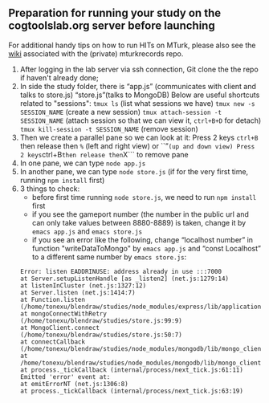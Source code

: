 ## Preparation for running your study on the cogtoolslab.org server before launching

For additional handy tips on how to run HITs on MTurk, please also see the [wiki](https://github.com/cogtoolslab/mturkrecords/wiki) associated with the (private) mturkrecords repo. 

1. After logging in the lab server via ssh connection, Git clone the the repo if haven't already done;
2. In side the study folder, there is “app.js” (communicates with client and talks to store.js) “store.js”(talks to MongoDB)
Below are useful shortcuts related to "sessions":
    ```tmux ls``` (list what sessions we have)
    ```tmux new -s SESSION_NAME``` (create a new session)
    ```tmux attach-session -t SESSION_NAME``` (attach session so that we can view it, ```ctrl+B+D``` for detach)
    ```tmux kill-session -t SESSION_NAME``` (remove session)
3. Then we create a parallel pane so we can look at it:
    Press 2 keys ```ctrl+B``` then release then ```%``` (left and right view) or ``”``` (up and down view)
    Press 2 keys ```ctrl+B``` then release then ```X``` to remove pane
4. In one pane, we can type ```node app.js```
5. In another pane, we can type ```node store.js``` (if for the very first time, running ```npm install``` first)
6. 3 things to check:
     -  before first time running ```node store.js```, we need to run ```npm install``` first
     - if you see the gameport number (the number in the public url and can only take values between 8880-8889) is taken, change it by ```emacs app.js``` and ```emacs store.js```
     -  if you see an error like the following, change “localhost number” in function "writeDataToMongo" by ```emacs app.js``` and “const Localhost” to a different same number by ```emacs store.js```:
    ```
    Error: listen EADDRINUSE: address already in use :::7000
    at Server.setupListenHandle [as _listen2] (net.js:1279:14)
    at listenInCluster (net.js:1327:12)
    at Server.listen (net.js:1414:7)
    at Function.listen (/home/tonexu/blendraw/studies/node_modules/express/lib/application.js:618:24)
    at mongoConnectWithRetry (/home/tonexu/blendraw/studies/store.js:99:9)
    at MongoClient.connect (/home/tonexu/blendraw/studies/store.js:50:7)
    at connectCallback (/home/tonexu/blendraw/studies/node_modules/mongodb/lib/mongo_client.js:527:5)
    at /home/tonexu/blendraw/studies/node_modules/mongodb/lib/mongo_client.js:449:13
    at process._tickCallback (internal/process/next_tick.js:61:11)
    Emitted 'error' event at:
    at emitErrorNT (net.js:1306:8)
    at process._tickCallback (internal/process/next_tick.js:63:19)
    ```
